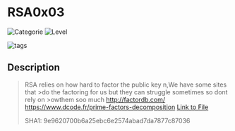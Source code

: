 # RSA0x03
![Categorie](https://img.shields.io/badge/Category-Binary%20Exploitation-red?style=for-the-badge) ![Level](https://img.shields.io/badge/Difficulty-Easy-green?style=for-the-badge)

![tags](https://img.shields.io/badge/Tag-RSA%20%20Python-blue)

## Description
>RSA relies on how hard to factor the public key n,We have some sites that >do the factoring for us but they can struggle sometimes so dont rely on >owthem soo much
>http://factordb.com/
>https://www.dcode.fr/prime-factors-decomposition
> [Link to File](./output.txt)
>
> SHA1: 9e9620700b6a25ebc6e2574abad7da7877c87036
